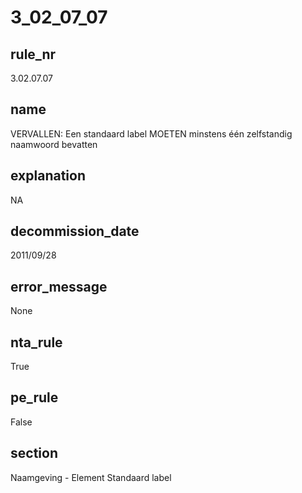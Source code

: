 # 3_02_07_07

## rule_nr
3.02.07.07

## name
VERVALLEN: Een standaard label MOETEN minstens één zelfstandig naamwoord bevatten

## explanation
NA

## decommission_date
2011/09/28

## error_message
None

## nta_rule
True

## pe_rule
False

## section
Naamgeving - Element Standaard label

